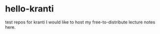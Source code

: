 # hello-kranti
test repos for kranti
I would like to host my free-to-distribute lecture notes here.
